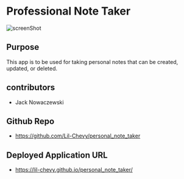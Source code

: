 # Professional Note Taker

![screenShot](./assets/images/)

## Purpose

This app is to be used for taking personal notes that can be created, updated, or deleted.

## contributors

- Jack Nowaczewski

## Github Repo

- https://github.com/Lil-Chevy/personal_note_taker

## Deployed Application URL

- https://lil-chevy.github.io/personal_note_taker/

